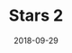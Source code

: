 ---
title: Stars 2
date: '2018-09-29'
thumb_image: images/mar-3yo/star2.jpg
thumb_image_alt: Stars 2
image: images/mar-3yo/star2.jpg
image_alt: Stars 2
template: project
---	